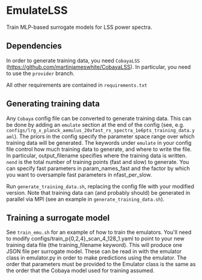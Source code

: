 # EmulateLSS
Train MLP-based surrogate models for LSS power spectra.

## Dependencies
In order to generate training data, you need `CobayaLSS` (https://github.com/martinjameswhite/CobayaLSS). In particular, you need to use the `provider` branch.

All other requirements are contained in `requirements.txt`

## Generating training data

Any `Cobaya` config file can be converted to generate training data. This can be done by adding an `emulate` section at the end of the config (see, e.g. `configs/lrg_x_planck_aemulus_20xfast_rs_spectra_1e6pts_training_data.yaml`).
The priors in the config specify the parameter space range over which training data will be generated.
The keywords under `emulate` in your config file control how much training data to generate, and where to write the file. In particular, output_filename specifies where the training data is written. `nend` is the total number of training points (fast and slow) to generate. You can specify fast parameters in param_names_fast and the factor by which you want to oversample fast parameters in nfast_per_slow.

Run `generate_training_data.sh`, replacing the config file with your modified version. Note that training data can (and probably should) be generated in parallel via MPI (see an example in `generate_training_data.sh`).

## Training a surrogate model

See `train_emu.sh` for an example of how to train the emulators. You'll need to modify configs/train_p{0,2,4}_scan_4_128_1.yaml to point to your new training data file (the training_filename keyword). 
This will produce one JSON file per surrogate model. These can be read in with the emulator class in emulator.py in order to make predictions using the emulator. The order that parameters must be provided to the Emulator class is the same as the order that the Cobaya model used for training assumed.
